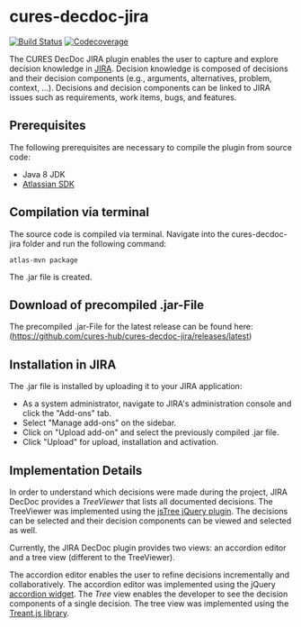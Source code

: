 # cures-decdoc-jira

[![Build Status](https://travis-ci.org/cures-hub/cures-decdoc-jira.svg?branch=master)](https://travis-ci.org/cures-hub/cures-decdoc-jira)
[![Codecoverage](https://codecov.io/gh/cures-hub/cures-decdoc-jira/branch/master/graph/badge.svg)](https://codecov.io/gh/cures-hub/cures-decdoc-jira/branch/master)

The CURES DecDoc JIRA plugin enables the user to capture and explore decision knowledge in [JIRA](https://de.atlassian.com/software/jira).
Decision knowledge is composed of decisions and their decision components (e.g., arguments, alternatives, problem, context, ...).
Decisions and decision components can be linked to JIRA issues such as requirements, work items, bugs, and features.

## Prerequisites
The following prerequisites are necessary to compile the plugin from source code:
- Java 8 JDK
- [Atlassian SDK](https://developer.atlassian.com/docs/getting-started/set-up-the-atlassian-plugin-sdk-and-build-a-project)

## Compilation via terminal
The source code is compiled via terminal. 
Navigate into the cures-decdoc-jira folder and run the following command:
```
atlas-mvn package
```
The .jar file is created.

## Download of precompiled .jar-File
The precompiled .jar-File for the latest release can be found here: (https://github.com/cures-hub/cures-decdoc-jira/releases/latest)

## Installation in JIRA
The .jar file is installed by uploading it to your JIRA application:
- As a system administrator, navigate to JIRA's administration console and click the "Add-ons" tab.
- Select "Manage add-ons" on the sidebar.
- Click on "Upload add-on" and select the previously compiled .jar file.
- Click "Upload" for upload, installation and activation.

## Implementation Details
In order to understand which decisions were made during the project, JIRA DecDoc provides a *TreeViewer* that lists all documented decisions. 
The TreeViewer was implemented using the [jsTree jQuery plugin](https://www.jstree.com).
The decisions can be selected and their decision components can be viewed and selected as well. 

Currently, the JIRA DecDoc plugin provides two views: an accordion editor and a tree view (different to the TreeViewer).

The accordion editor enables the user to refine decisions incrementally and collaboratively.
The accordion editor was implemented using the jQuery [accordion widget](https://jqueryui.com/accordion).
The *Tree* view enables the developer to see the decision components of a single decision. 
The tree view was implemented using the [Treant.js library](http://fperucic.github.io/treant-js).